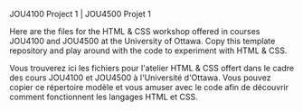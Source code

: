 JOU4100 Project 1 | JOU4500 Projet 1

Here are the files for the HTML & CSS workshop offered in courses JOU4100 and JOU4500 at the University of Ottawa. Copy this template repository and play around with the code to experiment with HTML & CSS.

Vous trouverez ici les fichiers pour l'atelier HTML & CSS offert dans le cadre des cours JOU4100 et JOU4500 à l'Université d'Ottawa. Vous pouvez copier ce répertoire modèle et vous amuser avec le code afin de découvrir comment fonctionnent les langages HTML et CSS.